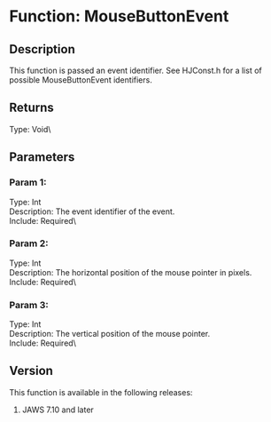 # Function: MouseButtonEvent

## Description

This function is passed an event identifier. See HJConst.h for a list of
possible MouseButtonEvent identifiers.

## Returns

Type: Void\

## Parameters

### Param 1:

Type: Int\
Description: The event identifier of the event.\
Include: Required\

### Param 2:

Type: Int\
Description: The horizontal position of the mouse pointer in pixels.\
Include: Required\

### Param 3:

Type: Int\
Description: The vertical position of the mouse pointer.\
Include: Required\

## Version

This function is available in the following releases:

1.  JAWS 7.10 and later
